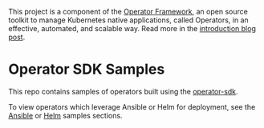 This project is a component of the [Operator Framework](https://github.com/operator-framework), an open source toolkit to manage Kubernetes native applications, called Operators, in an effective, automated, and scalable way. Read more in the [introduction blog post](https://coreos.com/blog/introducing-operator-framework).

# Operator SDK Samples
This repo contains samples of operators built using the [operator-sdk][operator_sdk].

To view operators which leverage Ansible or Helm for deployment, see the [Ansible][ansible_examples] or [Helm][helm_examples] samples sections.

[operator_sdk]:https://github.com/coreos/operator-sdk
[ansible_examples]:./ansible/
[helm_examples]:./helm/

